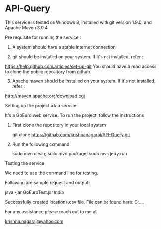 API-Query
=========

This service is tested on Windows 8, installed with git version 1.9.0, and Apache Maven 3.0.4

Pre requisite for running the service :

1) A system should have a stable internet connection

2) git should be installed on your system. If it's not installed, refer :

https://help.github.com/articles/set-up-git
You should have a read access to clone the public repository from github.

3) Apache maven should be installed on your system. If it's not installed, refer :

 http://maven.apache.org/download.cgi
 
Setting up the project a.k.a service

It's a GoEuro web service. To run the project, follow the instructions

1) First clone the repository in your local system

   git clone https://github.com/krishnanagaraj/API-Query.git
2) Run the following command

   sudo mvn clean; sudo mvn package; sudo mvn jetty:run
   
Testing the service

We need to use the command line for testing.

Following are sample request and output:

java -jar GoEuroTest.jar India

Successfully created locations.csv file. File can be found here: C:\..\..

For any assistance please reach out to me at

krishna.nagaraj@yahoo.com
